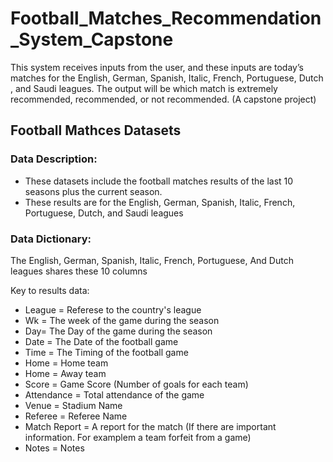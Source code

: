 # Football_Matches_Recommendation_System_Capstone
This system receives inputs from the user, and these inputs are today’s matches for the English, German, Spanish, Italic, French, Portuguese, Dutch , and Saudi leagues. The output will be which match is extremely recommended, recommended, or not recommended. (A capstone project)

## **Football Mathces Datasets**

### **Data Description:**
- These datasets include the football matches results of the last 10 seasons plus the current season. 
- These results are for the English, German, Spanish, Italic, French, Portuguese, Dutch, and Saudi leagues

### **Data Dictionary:**
The English, German, Spanish, Italic, French, Portuguese, And Dutch leagues shares these 10 columns

Key to results data:
- League = Referese to the country's league
- Wk = The week of the game during the season
- Day= The Day of the game during the season
- Date = The Date of the football game
- Time = The Timing of the football game
- Home = Home team
- Home = Away team
- Score = Game Score (Number of goals for each team)
- Attendance = Total attendance of the game
- Venue = Stadium Name
- Referee = Referee Name
- Match Report = A report for the match (If there are important information. For examplem a team forfeit from a game)
- Notes = Notes
